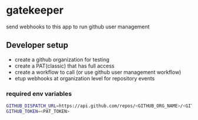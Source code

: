 # gatekeeper

send webhooks to this app to run github user management

## Developer setup

- create a github organization for testing
- create a PAT(classic) that has full access
- create a workflow to call (or use github user management workflow)
- etup webhooks at organization level for repository events

### required env variables

```bash
GITHUB_DISPATCH_URL=https://api.github.com/repos/<GITHUB_ORG_NAME>/<GITHUB_REPO_NAME>/actions/workflows/sync.yaml/dispatches
GITHUB_TOKEN=<PAT_TOKEN>
```